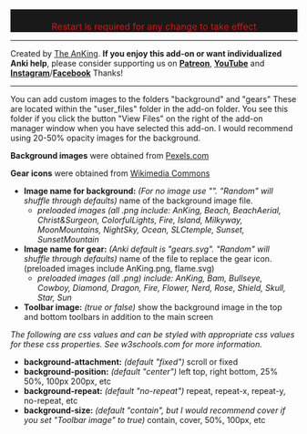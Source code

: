 <div style="color: red; font-size: 16px; background-color: rgb(25, 25, 25); text-align: center;"><br>Restart is required for any change to take effect<br></div>
<hr>

Created by [The AnKing](https://www.ankingmed.com). <b>If you enjoy this add-on or want individualized Anki help</b>, please consider supporting us on **[Patreon](https://www.patreon.com/ankingmed)**, **[YouTube](https://www.youtube.com/theanking)** and **[Instagram](https://www.instagram.com/ankingmed)**/**[Facebook](https://www.facebook.com/ankingmed)** Thanks!

---

You can add custom images to the folders "background" and "gears" These are located within the "user_files" folder in the add-on folder. You see this folder if you click the button "View Files" on the right of the add-on manager window when you have selected this add-on. I would recommend using 20-50% opacity images for the background.

<b>Background images</b> were obtained from [Pexels.com](https://www.pexels.com/photo-license/)

<b>Gear icons</b> were obtained from [Wikimedia Commons](https://commons.wikimedia.org/wiki/Category:Noto_Color_Emoji_Pie)


* **Image name for background:** _(For no image use "". "Random" will shuffle through defaults)_ name of the background image file. 
    * _preloaded images (all .png include: AnKing, Beach, BeachAerial, Christ&Surgeon, ColorfulLights, Fire, Island, Milkyway, MoonMountains, NightSky, Ocean, SLCtemple, Sunset, SunsetMountain_
* **Image name for gear:** _(Anki default is "gears.svg". "Random" will shuffle through defaults)_ name of the file to replace the gear icon. (preloaded images include AnKing.png, flame.svg)
    * _preloaded images (all .png) include: AnKing, Bam, Bullseye, Cowboy, Diamond, Dragon, Fire, Flower, Nerd, Rose, Shield, Skull, Star, Sun_
* **Toolbar image:** _(true or false)_ show the background image in the top and bottom toolbars in addition to the main screen


_The following are css values and can be styled with appropriate css values for these css properties. See w3schools.com for more information._

* **background-attachment:** _(default "fixed")_ scroll or fixed
* **background-position:** _(default "center")_ left top, right bottom, 25% 50%, 100px 200px, etc
* **background-repeat:** _(default "no-repeat")_ repeat, repeat-x, repeat-y, no-repeat, etc
* **background-size:** _(default "contain", but I would recommend cover if you set "Toolbar image" to true)_ contain, cover, 50%, 100px, etc 

